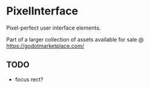 # PixelInterface

Pixel-perfect user interface elements.

Part of a larger collection of assets available for sale @ <https://godotmarketplace.com/>

## TODO

- focus rect?
